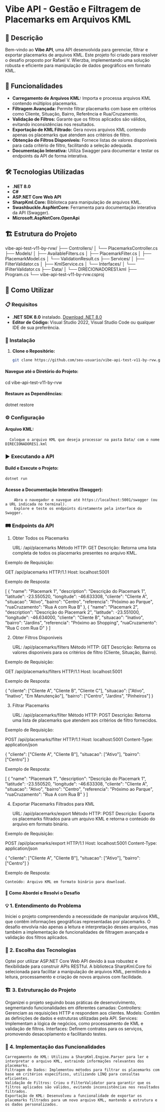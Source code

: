 # Vibe API - Gestão e Filtragem de Placemarks em Arquivos KML

## 📄 Descrição

Bem-vindo ao **Vibe API**, uma API desenvolvida para gerenciar, filtrar e exportar placemarks de arquivos KML. Este projeto foi criado para resolver o desafio proposto por Rafael V. Wierzba, implementando uma solução robusta e eficiente para manipulação de dados geográficos em formato KML.

## 🚀 Funcionalidades

- **Carregamento de Arquivos KML:** Importa e processa arquivos KML contendo múltiplos placemarks.
- **Filtragem Avançada:** Permite filtrar placemarks com base em critérios como Cliente, Situação, Bairro, Referência e Rua/Cruzamento.
- **Validação de Filtros:** Garante que os filtros aplicados são válidos, evitando inconsistências nos resultados.
- **Exportação de KML Filtrado:** Gera novos arquivos KML contendo apenas os placemarks que atendem aos critérios de filtro.
- **Obtenção de Filtros Disponíveis:** Fornece listas de valores disponíveis para cada critério de filtro, facilitando a seleção adequada.
- **Documentação Interativa:** Utiliza Swagger para documentar e testar os endpoints da API de forma interativa.

## 🛠 Tecnologias Utilizadas

- **.NET 8.0**
- **C#**
- **ASP.NET Core Web API**
- **SharpKml.Core:** Biblioteca para manipulação de arquivos KML.
- **Swashbuckle.AspNetCore:** Ferramenta para documentação interativa da API (Swagger).
- **Microsoft.AspNetCore.OpenApi**

## 🏗 Estrutura do Projeto

vibe-api-test-v11-by-rvw/ ├── Controllers/ │ └── PlacemarksController.cs ├── Models/ │ ├── AvailableFilters.cs │ ├── PlacemarkFilter.cs │ ├── PlacemarkModel.cs │ └── ValidationResult.cs ├── Services/ │ ├── FilterValidator.cs │ ├── KmlService.cs │ └── Interfaces/ │ └── IFilterValidator.cs ├── Data/ │ └── DIRECIONADORES1.kml ├── Program.cs └── vibe-api-test-v11-by-rvw.csproj


## 📝 Como Utilizar

### 📋 Requisitos

- **.NET SDK 8.0** instalado. [Download .NET 8.0](https://dotnet.microsoft.com/download/dotnet/8.0)
- **Editor de Código:** Visual Studio 2022, Visual Studio Code ou qualquer IDE de sua preferência.

### 🔧 Instalação

1. **Clone o Repositório:**

   ```bash
   git clone https://github.com/seu-usuario/vibe-api-test-v11-by-rvw.git

#### Navegue até o Diretório do Projeto:

cd vibe-api-test-v11-by-rvw

#### Restaure as Dependências:

dotnet restore

### ⚙️ Configuração

   #### Arquivo KML: 
      Coloque o arquivo KML que deseja processar na pasta Data/ com o nome DIRECIONADORES1.kml


### ▶️ Executando a API

   #### Build e Execute o Projeto:

    dotnet run

   #### Acesse a Documentação Interativa (Swagger):
        Abra o navegador e navegue até https://localhost:5001/swagger (ou a URL indicada no terminal).
        Explore e teste os endpoints diretamente pela interface do Swagger.

### 🛤 Endpoints da API
1. Obter Todos os Placemarks

    URL: /api/placemarks
    Método HTTP: GET
    Descrição: Retorna uma lista completa de todos os placemarks presentes no arquivo KML.

Exemplo de Requisição:

GET /api/placemarks HTTP/1.1
Host: localhost:5001

Exemplo de Resposta:

[
  {
    "name": "Placemark 1",
    "description": "Descrição do Placemark 1",
    "latitude": -23.550520,
    "longitude": -46.633308,
    "cliente": "Cliente A",
    "situacao": "Ativo",
    "bairro": "Centro",
    "referencia": "Próximo ao Parque",
    "ruaCruzamento": "Rua A com Rua B"
  },
  {
    "name": "Placemark 2",
    "description": "Descrição do Placemark 2",
    "latitude": -23.551000,
    "longitude": -46.634000,
    "cliente": "Cliente B",
    "situacao": "Inativo",
    "bairro": "Jardins",
    "referencia": "Próximo ao Shopping",
    "ruaCruzamento": "Rua C com Rua D"
  }
]

2. Obter Filtros Disponíveis

    URL: /api/placemarks/filters
    Método HTTP: GET
    Descrição: Retorna os valores disponíveis para os critérios de filtro (Cliente, Situação, Bairro).

Exemplo de Requisição:

GET /api/placemarks/filters HTTP/1.1
Host: localhost:5001

Exemplo de Resposta:

{
  "cliente": ["Cliente A", "Cliente B", "Cliente C"],
  "situacao": ["Ativo", "Inativo", "Em Manutenção"],
  "bairro": ["Centro", "Jardins", "Pinheiros"]
}

3. Filtrar Placemarks

    URL: /api/placemarks/filter
    Método HTTP: POST
    Descrição: Retorna uma lista de placemarks que atendem aos critérios de filtro fornecidos.

Exemplo de Requisição:

POST /api/placemarks/filter HTTP/1.1
Host: localhost:5001
Content-Type: application/json

{
  "cliente": ["Cliente A", "Cliente B"],
  "situacao": ["Ativo"],
  "bairro": ["Centro"]
}

Exemplo de Resposta:

[
  {
    "name": "Placemark 1",
    "description": "Descrição do Placemark 1",
    "latitude": -23.550520,
    "longitude": -46.633308,
    "cliente": "Cliente A",
    "situacao": "Ativo",
    "bairro": "Centro",
    "referencia": "Próximo ao Parque",
    "ruaCruzamento": "Rua A com Rua B"
  }
]

4. Exportar Placemarks Filtrados para KML

    URL: /api/placemarks/export
    Método HTTP: POST
    Descrição: Exporta os placemarks filtrados para um arquivo KML e retorna o conteúdo do arquivo em formato binário.

Exemplo de Requisição:

POST /api/placemarks/export HTTP/1.1
Host: localhost:5001
Content-Type: application/json

{
  "cliente": ["Cliente A", "Cliente B"],
  "situacao": ["Ativo"],
  "bairro": ["Centro"]
}

Exemplo de Resposta:

    Conteúdo: Arquivo KML em formato binário para download.

#### 🧩 Como Abordei e Resolvi o Desafio

### 💡 1. Entendimento do Problema
  Iniciei o projeto compreendendo a necessidade de manipular arquivos KML, que contêm informações geográficas representadas por placemarks. O desafio envolvia não apenas a leitura e interpretação desses arquivos, mas também a implementação de funcionalidades de filtragem avançada e validação dos filtros aplicados.
### 🔨 2. Escolha das Tecnologias
  Optei por utilizar ASP.NET Core Web API devido à sua robustez e flexibilidade para construir APIs RESTful. A biblioteca SharpKml.Core foi selecionada para facilitar a manipulação de arquivos KML, permitindo a leitura, processamento e criação de novos arquivos com facilidade.

### 🏗 3. Estruturação do Projeto
Organizei o projeto seguindo boas práticas de desenvolvimento, segmentando funcionalidades em diferentes camadas:
    Controllers: Gerenciam as requisições HTTP e respondem aos clientes.
    Models: Contêm as definições de dados e estruturas utilizadas pela API.
    Services: Implementam a lógica de negócios, como processamento de KML e validação de filtros.
    Interfaces: Definem contratos para os serviços, promovendo desacoplamento e facilitando testes.

### 🧪 4. Implementação das Funcionalidades
    Carregamento de KML: Utilizou a SharpKml.Engine.Parser para ler e interpretar o arquivo KML, extraindo informações relevantes dos placemarks.
    Filtragem de Dados: Implementou métodos para filtrar os placemarks com base em critérios específicos, utilizando LINQ para consultas eficientes.
    Validação de Filtros: Criou o FilterValidator para garantir que os filtros aplicados são válidos, evitando inconsistências nos resultados filtrados.
    Exportação de KML: Desenvolveu a funcionalidade de exportar os placemarks filtrados para um novo arquivo KML, mantendo a estrutura e os dados personalizados.      
